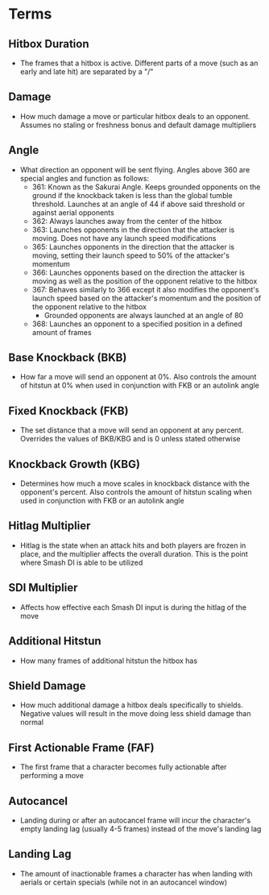 # Terms

## Hitbox Duration
- The frames that a hitbox is active. Different parts of a move (such as an early and late hit) are separated by a "/"

## Damage
- How much damage a move or particular hitbox deals to an opponent. Assumes no staling or freshness bonus and default damage multipliers

## Angle
- What direction an opponent will be sent flying. Angles above 360 are special angles and function as follows:
  - 361: Known as the Sakurai Angle. Keeps grounded opponents on the ground if the knockback taken is less than the global tumble threshold. Launches at an angle of 44 if above said threshold or against aerial opponents
  - 362: Always launches away from the center of the hitbox
  - 363: Launches opponents in the direction that the attacker is moving. Does not have any launch speed modifications
  - 365: Launches opponents in the direction that the attacker is moving, setting their launch speed to 50% of the attacker's momentum
  - 366: Launches opponents based on the direction the attacker is moving as well as the position of the opponent relative to the hitbox
  - 367: Behaves similarly to 366 except it also modifies the opponent's launch speed based on the attacker's momentum and the position of the opponent relative to the hitbox
    - Grounded opponents are always launched at an angle of 80
  - 368: Launches an opponent to a specified position in a defined amount of frames

## Base Knockback (BKB)
- How far a move will send an opponent at 0%. Also controls the amount of hitstun at 0% when used in conjunction with FKB or an autolink angle

## Fixed Knockback (FKB)
- The set distance that a move will send an opponent at any percent. Overrides the values of BKB/KBG and is 0 unless stated otherwise

## Knockback Growth (KBG)
- Determines how much a move scales in knockback distance with the opponent's percent. Also controls the amount of hitstun scaling when used in conjunction with FKB or an autolink angle

## Hitlag Multiplier
- Hitlag is the state when an attack hits and both players are frozen in place, and the multiplier affects the overall duration. This is the point where Smash DI is able to be utilized

## SDI Multiplier
- Affects how effective each Smash DI input is during the hitlag of the move

## Additional Hitstun
- How many frames of additional hitstun the hitbox has

## Shield Damage
- How much additional damage a hitbox deals specifically to shields. Negative values will result in the move doing less shield damage than normal

## First Actionable Frame (FAF)
- The first frame that a character becomes fully actionable after performing a move

## Autocancel
- Landing during or after an autocancel frame will incur the character's empty landing lag (usually 4-5 frames) instead of the move's landing lag

## Landing Lag
- The amount of inactionable frames a character has when landing with aerials or certain specials (while not in an autocancel window)